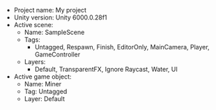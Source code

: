 <!-- UNITY CODE ASSIST INSTRUCTIONS START -->
- Project name: My project
- Unity version: Unity 6000.0.28f1
- Active scene:
  - Name: SampleScene
  - Tags:
    - Untagged, Respawn, Finish, EditorOnly, MainCamera, Player, GameController
  - Layers:
    - Default, TransparentFX, Ignore Raycast, Water, UI
- Active game object:
  - Name: Miner
  - Tag: Untagged
  - Layer: Default
<!-- UNITY CODE ASSIST INSTRUCTIONS END -->